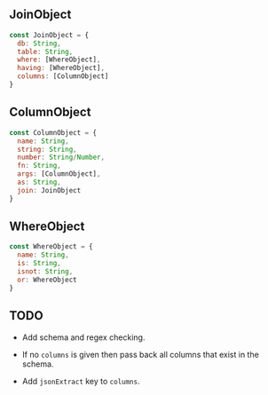 ## JoinObject                           
                                   
```js
const JoinObject = {                    
  db: String,                           
  table: String,                        
  where: [WhereObject],                 
  having: [WhereObject],
  columns: [ColumnObject]               
}                                       
```

## ColumnObject                         
                                     
```js
const ColumnObject = {                  
  name: String,                         
  string: String,                         
  number: String/Number,                         
  fn: String,
  args: [ColumnObject],
  as: String,                           
  join: JoinObject
}
```

## WhereObject
                   
```js
const WhereObject = {
  name: String,
  is: String,
  isnot: String,
  or: WhereObject
}
```

## TODO

- Add schema and regex checking.

- If no `columns` is given then pass back all
columns that exist in the schema.

- Add `jsonExtract` key to `columns`.
